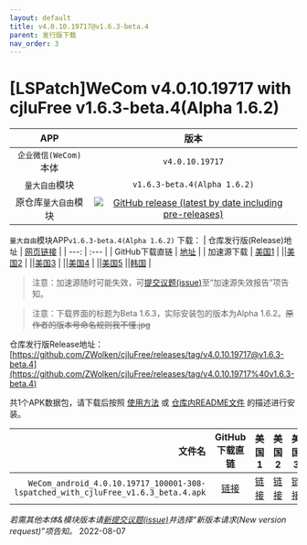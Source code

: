 ```yaml
---
layout: default
title: v4.0.10.19717@v1.6.3-beta.4
parent: 发行版下载
nav_order: 3
---
```


# [LSPatch]WeCom v4.0.10.19717 with cjluFree v1.6.3-beta.4(Alpha 1.6.2)
| APP | 版本 |
| :---: | :---: |
| `企业微信(WeCom)`本体 | `v4.0.10.19717` |
| `量大自由`模块 | `v1.6.3-beta.4(Alpha 1.6.2)` |
| 原仓库`量大自由`模块 | [![GitHub release (latest by date including pre-releases)](https://img.shields.io/github/v/release/zxy19/cjluFree?include_prereleases&label=%E6%9C%80%E6%96%B0%E7%89%88%E6%9C%AC&style=flat-square)](https://github.com/zxy19/cjluFree/releases) |

`量大自由`模块APP`v1.6.3-beta.4(Alpha 1.6.2)` 下载：
| 仓库发行版(Release)地址 | [网页链接](https://github.com/zxy19/cjluFree/releases/tag/v1.6.3-beta.4) |
| ---: | :--- |
| GitHub下载直链 | [地址](https://github.com/zxy19/cjluFree/releases/download/v1.6.3-beta.4/B163.apk) |
| 加速源下载 | [美国1](https://gh.gh2233.ml/https://github.com/zxy19/cjluFree/releases/download/v1.6.3-beta.4/B163.apk) |
||[美国2](https://gh2.yanqishui.work/https://github.com/zxy19/cjluFree/releases/download/v1.6.3-beta.4/B163.apk) |
||[美国3](https://ghdl.z-o.top/https://github.com/zxy19/cjluFree/releases/download/v1.6.3-beta.4/B163.apk) |
||[美国4](https://gh.ddlc.top/https://github.com/zxy19/cjluFree/releases/download/v1.6.3-beta.4/B163.apk) |
||[美国5](https://gh-proxy-misakano7545.koyeb.app/https://github.com/zxy19/cjluFree/releases/download/v1.6.3-beta.4/B163.apk)
||[韩国](https://ghproxy.com/https://github.com/zxy19/cjluFree/releases/download/v1.6.3-beta.4/B163.apk) |

> 注意：加速源随时可能失效，可[提交议题(issue)](https://github.com/ZWolken/cjluFree/issues/new/choose)至“加速源失效报告”项告知。

> 注意：下载界面的标题为Beta 1.6.3，实际安装包的版本为Alpha 1.6.2。~~原作者的版本号命名规则我不懂.jpg~~

仓库发行版Release地址：[https://github.com/ZWolken/cjluFree/releases/tag/v4.0.10.19717@v1.6.3-beta.4](https://github.com/ZWolken/cjluFree/releases/tag/v4.0.10.19717%40v1.6.3-beta.4)

共1个APK数据包，请下载后按照 [使用方法](https://zwolken.github.io/cjluFree/#%E4%BD%BF%E7%94%A8%E6%96%B9%E6%B3%95) 或 [仓库内README文件](https://github.com/ZWolken/cjluFree#%E4%BD%BF%E7%94%A8%E6%96%B9%E6%B3%95) 的描述进行安装。

| 文件名 | GitHub下载直链 | 美国1 | 美国2 | 美国3 | 美国4  | 美国5 | 韩国 |
| ---: | :---: | :---: | :---: | :---: | :---: | :---: | :---: |
| `WeCom_android_4.0.10.19717_100001-308-lspatched_with_cjluFree_v1.6.3_beta.4.apk` | [链接](https://github.com/ZWolken/cjluFree/releases/download/v4.0.10.19717%40v1.6.3-beta.4/WeCom_android_4.0.10.19717_100001-308-lspatched_with_cjluFree_v1.6.3_beta.4.apk) | [链接](https://gh.gh2233.ml/https://github.com/ZWolken/cjluFree/releases/download/v4.0.10.19717%40v1.6.3-beta.4/WeCom_android_4.0.10.19717_100001-308-lspatched_with_cjluFree_v1.6.3_beta.4.apk) | [链接](https://gh2.yanqishui.work/https://github.com/ZWolken/cjluFree/releases/download/v4.0.10.19717%40v1.6.3-beta.4/WeCom_android_4.0.10.19717_100001-308-lspatched_with_cjluFree_v1.6.3_beta.4.apk) | [链接](https://ghdl.z-o.top/https://github.com/ZWolken/cjluFree/releases/download/v4.0.10.19717%40v1.6.3-beta.4/WeCom_android_4.0.10.19717_100001-308-lspatched_with_cjluFree_v1.6.3_beta.4.apk) | [链接](https://gh.ddlc.top/https://github.com/ZWolken/cjluFree/releases/download/v4.0.10.19717%40v1.6.3-beta.4/WeCom_android_4.0.10.19717_100001-308-lspatched_with_cjluFree_v1.6.3_beta.4.apk) | [链接](https://gh-proxy-misakano7545.koyeb.app/https://github.com/ZWolken/cjluFree/releases/download/v4.0.10.19717%40v1.6.3-beta.4/WeCom_android_4.0.10.19717_100001-308-lspatched_with_cjluFree_v1.6.3_beta.4.apk) | [链接](https://ghproxy.com/https://github.com/ZWolken/cjluFree/releases/download/v4.0.10.19717%40v1.6.3-beta.4/WeCom_android_4.0.10.19717_100001-308-lspatched_with_cjluFree_v1.6.3_beta.4.apk) |

*若需其他本体&模块版本请[新提交议题(issue)](https://github.com/ZWolken/cjluFree/issues/new/choose)并选择“新版本请求(New version request)”项告知。*
2022-08-07